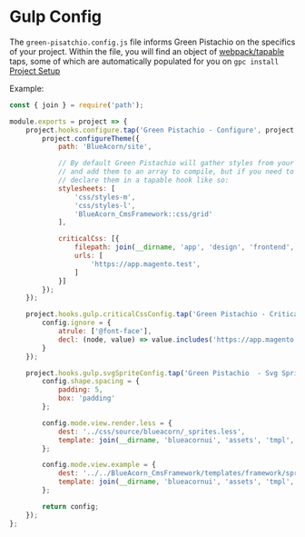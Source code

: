 # Gulp Config

The `green-pisatchio.config.js` file informs Green Pistachio on the specifics of your
project. Within the file, you will find an object of [webpack/tapable](https://github.com/webpack/tapable) taps, some of which are automatically populated for you on `gpc install` [Project Setup](project-setup.md)

Example:

```javascript
const { join } = require('path');

module.exports = project => {
    project.hooks.configure.tap('Green Pistachio - Configure', project => {
        project.configureTheme({
            path: 'BlueAcorn/site',

            // By default Green Pistachio will gather styles from your theme's web/ directory that don't begin with _
            // and add them to an array to compile, but if you need to compile module specific CSS files you must
            // declare them in a tapable hook like so:
            stylesheets: [
                'css/styles-m',
                'css/styles-l',
                'BlueAcorn_CmsFramework::css/grid'
            ],

            criticalCss: [{
                filepath: join(__dirname, 'app', 'design', 'frontend', 'BlueAcorn', 'site', 'web', 'css', 'critical.css'),
                urls: [
                    'https://app.magento.test',
                ]
            }]
        });
    });

    project.hooks.gulp.criticalCssConfig.tap('Green Pistachio - Critical CSS', config => {
        config.ignore = {
            atrule: ['@font-face'],
            decl: (node, value) => value.includes('https://app.magento.test')
        }
    });

    project.hooks.gulp.svgSpriteConfig.tap('Green Pistachio  - Svg Sprite', config => {
        config.shape.spacing = {
            padding: 5,
            box: 'padding'
        };

        config.mode.view.render.less = {
            dest: '../css/source/blueacorn/_sprites.less',
            template: join(__dirname, 'blueacornui', 'assets', 'tmpl', '_sprite-mixins.less')
        };

        config.mode.view.example = {
            dest: '../../BlueAcorn_CmsFramework/templates/framework/sprites.phtml',
            template: join(__dirname, 'blueacornui', 'assets', 'tmpl', 'svg_sprites.phtml')
        };

        return config;
    });
};
```